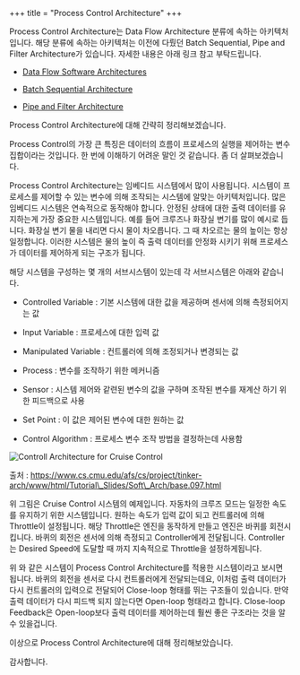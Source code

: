 +++
title = "Process Control Architecture"
+++

Process Control Architecture는 Data Flow Architecture 분류에 속하는 아키텍처입니다. 해당 분류에 속하는 아키텍처는 이전에 다뤘던 Batch Sequential, Pipe and Filter Architecture가 있습니다. 자세한 내용은 아래 링크 참고 부탁드립니다.

 - [Data Flow Software Architectures](https://sonseungha.tistory.com/507)

 - [Batch Sequential Architecture](https://sonseungha.tistory.com/508)

 - [Pipe and Filter Architecture](https://sonseungha.tistory.com/510)

Process Control Architecture에 대해 간략히 정리해보겠습니다.

Process Control의 가장 큰 특징은 데이터의 흐름이 프로세스의 실행을 제어하는 변수 집합이라는 것입니다. 한 번에 이해하기 어려운 말인 것 같습니다. 좀 더 살펴보겠습니다.

Process Control Architecture는 임베디드 시스템에서 많이 사용됩니다. 시스템이 프로세스를 제어할 수 있는 변수에 의해 조작되는 시스템에 알맞는 아키텍처입니다. 많은 임베디드 시스템은 연속적으로 동작해야 합니다. 안정된 상태에 대한 출력 데이터를 유지하는게 가장 중요한 시스템입니다. 예를 들어 크루즈나 화장실 변기를 많이 예시로 듭니다. 화장실 변기 물을 내리면 다시 물이 차오릅니다. 그 때 차오르는 물의 높이는 항상 일정합니다. 이러한 시스템은 물의 높이 즉 출력 데이터를 안정화 시키기 위해 프로세스가 데이터를 제어하게 되는 구조가 됩니다.

해당 시스템을 구성하는 몇 개의 서브시스템이 있는데 각 서브시스템은 아래와 같습니다.

-   Controlled Variable : 기본 시스템에 대한 값을 제공하며 센서에 의해 측정되어지는 값
    
-   Input Variable : 프로세스에 대한 입력 값
    
-   Manipulated Variable : 컨트롤러에 의해 조정되거나 변경되는 값
    
-   Process : 변수를 조작하기 위한 메커니즘
    
-   Sensor : 시스템 제어와 같련된 변수의 값을 구하며 조작된 변수를 재계산 하기 위한 피드백으로 사용
    
-   Set Point : 이 값은 제어된 변수에 대한 원하는 값
    
-   Control Algorithm : 프로세스 변수 조작 방법을 결정하는데 사용함
    

![Controll Architecture for Cruise Control](https://img1.daumcdn.net/thumb/R1280x0/?scode=mtistory2&fname=http%3A%2F%2Fcfile23.uf.tistory.com%2Fimage%2F9913CF335C924CC920F84C)

출처 : https://www.cs.cmu.edu/afs/cs/project/tinker-arch/www/html/Tutorial\_Slides/Soft\_Arch/base.097.html

위 그림은 Cruise Control 시스템의 예제입니다. 자동차의 크루즈 모드는 일정한 속도를 유지하기 위한 시스템입니다. 원하는 속도가 입력 값이 되고 컨트롤러에 의해 Throttle이 설정됩니다. 해당 Throttle은 엔진을 동작하게 만들고 엔진은 바퀴를 회전시킵니다. 바퀴의 회전은 센서에 의해 측정되고 Controller에게 전달됩니다. Controller는 Desired Speed에 도달할 때 까지 지속적으로 Throttle을 설정하게됩니다.

위 와 같은 시스템이 Process Control Architecture를 적용한 시스템이라고 보시면 됩니다. 바퀴의 회전을 센서로 다시 컨트롤러에게 전달되는데요, 이처럼 출력 데이터가 다시 컨트롤러의 입력으로 전달되어 Close-loop 형태를 뛰는 구조들이 있습니다. 만약 출력 데이터가 다시 피드백 되지 않는다면 Open-loop 형태라고 합니다. Close-loop Feedback은 Open-loop보다 출력 데이터를 제어하는데 훨씬 좋은 구조라는 것을 알 수 있을겁니다.

이상으로 Process Control Architecture에 대해 정리해보았습니다.

감사합니다.